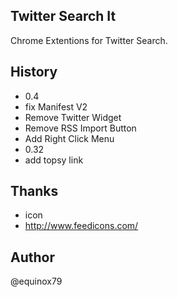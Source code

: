 Twitter Search It
----
Chrome Extentions for Twitter Search.

History
----

- 0.4
 - fix Manifest V2
 - Remove Twitter Widget
 - Remove RSS Import Button
 - Add Right Click Menu
- 0.32
 - add topsy link

Thanks
----

- icon
 - http://www.feedicons.com/


Author
----
@equinox79
